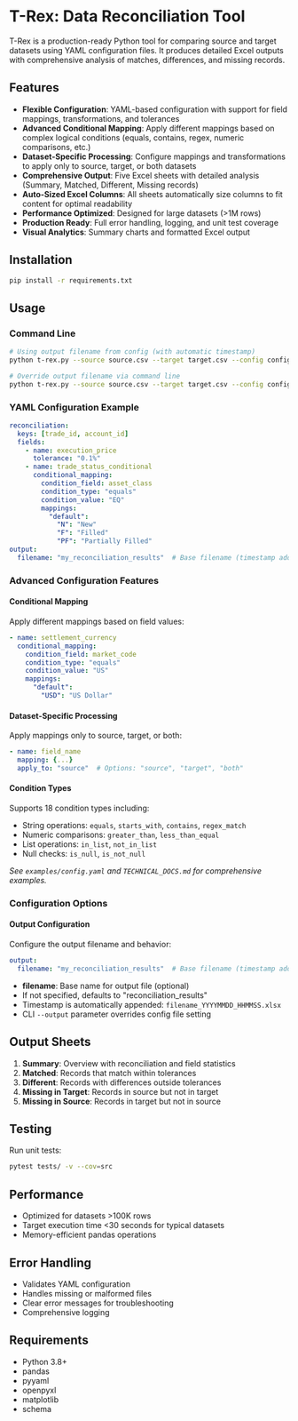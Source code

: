# T-Rex: Data Reconciliation Tool

T-Rex is a production-ready Python tool for comparing source and target datasets using YAML configuration files. It produces detailed Excel outputs with comprehensive analysis of matches, differences, and missing records.

## Features

- **Flexible Configuration**: YAML-based configuration with support for field mappings, transformations, and tolerances
- **Advanced Conditional Mapping**: Apply different mappings based on complex logical conditions (equals, contains, regex, numeric comparisons, etc.)
- **Dataset-Specific Processing**: Configure mappings and transformations to apply only to source, target, or both datasets
- **Comprehensive Output**: Five Excel sheets with detailed analysis (Summary, Matched, Different, Missing records)
- **Auto-Sized Excel Columns**: All sheets automatically size columns to fit content for optimal readability
- **Performance Optimized**: Designed for large datasets (>1M rows)
- **Production Ready**: Full error handling, logging, and unit test coverage
- **Visual Analytics**: Summary charts and formatted Excel output

## Installation

```bash
pip install -r requirements.txt
```

## Usage

### Command Line

```bash
# Using output filename from config (with automatic timestamp)
python t-rex.py --source source.csv --target target.csv --config config.yaml

# Override output filename via command line
python t-rex.py --source source.csv --target target.csv --config config.yaml --output output.xlsx
```

### YAML Configuration Example

```yaml
reconciliation:
  keys: [trade_id, account_id]
  fields:
    - name: execution_price
      tolerance: "0.1%"
    - name: trade_status_conditional
      conditional_mapping:
        condition_field: asset_class
        condition_type: "equals"
        condition_value: "EQ"
        mappings:
          "default":
            "N": "New"
            "F": "Filled"
            "PF": "Partially Filled"
output:
  filename: "my_reconciliation_results"  # Base filename (timestamp added automatically)
```

### Advanced Configuration Features

#### Conditional Mapping
Apply different mappings based on field values:
```yaml
- name: settlement_currency
  conditional_mapping:
    condition_field: market_code
    condition_type: "equals"
    condition_value: "US"
    mappings:
      "default":
        "USD": "US Dollar"
```

#### Dataset-Specific Processing  
Apply mappings only to source, target, or both:
```yaml
- name: field_name
  mapping: {...}
  apply_to: "source"  # Options: "source", "target", "both"
```

#### Condition Types
Supports 18 condition types including:
- String operations: `equals`, `starts_with`, `contains`, `regex_match`
- Numeric comparisons: `greater_than`, `less_than_equal`  
- List operations: `in_list`, `not_in_list`
- Null checks: `is_null`, `is_not_null`

*See `examples/config.yaml` and `TECHNICAL_DOCS.md` for comprehensive examples.*

### Configuration Options

#### Output Configuration
Configure the output filename and behavior:
```yaml
output:
  filename: "my_reconciliation_results"  # Base filename (timestamp added automatically)
```

- **filename**: Base name for output file (optional)
- If not specified, defaults to "reconciliation_results"
- Timestamp is automatically appended: `filename_YYYYMMDD_HHMMSS.xlsx`
- CLI `--output` parameter overrides config file setting

## Output Sheets

1. **Summary**: Overview with reconciliation and field statistics
2. **Matched**: Records that match within tolerances
3. **Different**: Records with differences outside tolerances
4. **Missing in Target**: Records in source but not in target
5. **Missing in Source**: Records in target but not in source

## Testing

Run unit tests:
```bash
pytest tests/ -v --cov=src
```

## Performance

- Optimized for datasets >100K rows
- Target execution time <30 seconds for typical datasets
- Memory-efficient pandas operations

## Error Handling

- Validates YAML configuration
- Handles missing or malformed files
- Clear error messages for troubleshooting
- Comprehensive logging

## Requirements

- Python 3.8+
- pandas
- pyyaml
- openpyxl
- matplotlib
- schema
